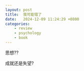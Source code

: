 ```yaml
---
layout: post
title:  我可能错了
date:   2024-12-09 11:24:29 +0800
categories: 
    - review
    - psychology
    - book
---
```


思想??

成就还是失望?